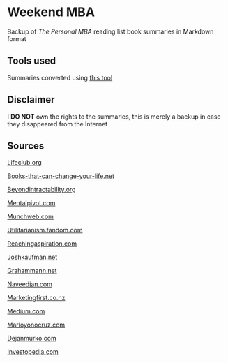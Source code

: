 # Weekend MBA 
Backup of *The Personal MBA* reading list book summaries in Markdown format

## Tools used
Summaries converted using [this tool](https://www.browserling.com/tools/html-to-markdown)

## Disclaimer
I **DO NOT** own the rights to the summaries, this is merely a backup in case they disappeared from the Internet

## Sources
[Lifeclub.org](https://lifeclub.org/)

[Books-that-can-change-your-life.net](https://books-that-can-change-your-life.net/)

[Beyondintractability.org](https://www.beyondintractability.org/)

[Mentalpivot.com](https://mentalpivot.com/)

[Munchweb.com](https://munchweb.com/)

[Utilitarianism.fandom.com](https://utilitarianism.fandom.com/)

[Reachingaspiration.com](https://reachingaspiration.com/)

[Joshkaufman.net](https://joshkaufman.net/)

[Grahammann.net](https://www.grahammann.net/)

[Naveedjan.com](https://www.naveedjan.com/)

[Marketingfirst.co.nz](https://www.marketingfirst.co.nz/)

[Medium.com](https://medium.com/)

[Marloyonocruz.com](https://marloyonocruz.com/)

[Dejanmurko.com](https://www.dejanmurko.com/)

[Investopedia.com](https://www.investopedia.com/)

